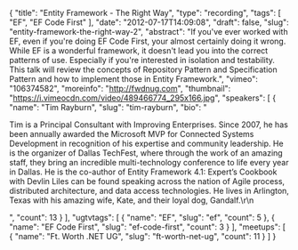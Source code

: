 {
  "title": "Entity Framework - The Right Way",
  "type": "recording",
  "tags": [
    "EF",
    "EF Code First"
  ],
  "date": "2012-07-17T14:09:08",
  "draft": false,
  "slug": "entity-framework-the-right-way-2",
  "abstract": "If you've ever worked with EF, even if you're doing EF Code First, your almost certainly doing it wrong. While EF is a wonderful framework, it doesn't lead you into the correct patterns of use. Especially if you're interested in isolation and testability. This talk will review the concepts of Repository Pattern and Specification Pattern and how to implement those in Entity Framework.",
  "vimeo": "106374582",
  "moreinfo": "http://fwdnug.com",
  "thumbnail": "https://i.vimeocdn.com/video/489466774_295x166.jpg",
  "speakers": [
    {
      "name": "Tim Rayburn",
      "slug": "tim-rayburn",
      "bio": "<p>Tim is a Principal Consultant with Improving Enterprises. Since 2007, he has been annually awarded the Microsoft MVP for Connected Systems Development in recognition of his expertise and community leadership. He is the organizer of Dallas TechFest, where through the work of an amazing staff, they bring an incredible multi-technology conference to life every year in Dallas. He is the co-author of Entity Framework 4.1: Expert’s Cookbook with Devlin Liles can be found speaking across the nation of Agile process, distributed architecture, and data access technologies. He lives in Arlington, Texas with his amazing wife, Kate, and their loyal dog, Gandalf.\r\n</p>",
      "count": 13
    }
  ],
  "ugtvtags": [
    {
      "name": "EF",
      "slug": "ef",
      "count": 5
    },
    {
      "name": "EF Code First",
      "slug": "ef-code-first",
      "count": 3
    }
  ],
  "meetups": [
    {
      "name": "Ft. Worth .NET UG",
      "slug": "ft-worth-net-ug",
      "count": 11
    }
  ]
}